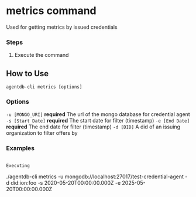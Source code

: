 # metrics command

Used for getting metrics by issued credentials

### Steps

1. Execute the command

## How to Use

`agentdb-cli metrics [options]`

### Options

`-u [MONGO_URI]` **required** The url of the mongo database for credential agent
`-s [Start Date]` **required** The start date for filter (timestamp)
`-e [End Date]` **required** The end date for filter (timestamp)
`-d [DID]` A did of an issuing organization to filter offers by

### Examples

```

Executing

```
./agentdb-cli metrics -u mongodb://localhost:27017/test-credential-agent -d did:ion:foo -s 2020-05-20T00:00:00.000Z -e 2025-05-20T00:00:00.000Z
```